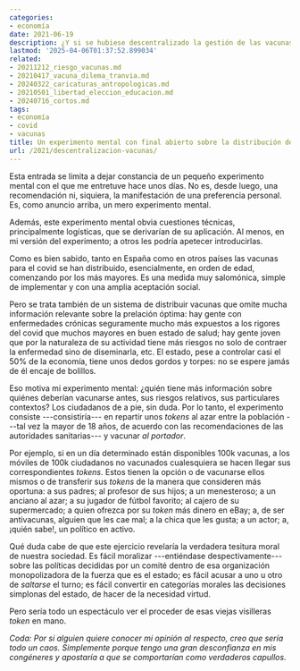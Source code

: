```yaml
---
categories:
- economía
date: 2021-06-19
description: ¿Y si se hubiese descentralizado la gestión de las vacunas?
lastmod: '2025-04-06T01:37:52.899034'
related:
- 20211212_riesgo_vacunas.md
- 20210417_vacuna_dilema_tranvia.md
- 20240322_caricaturas_antropologicas.md
- 20210501_libertad_eleccion_educacion.md
- 20240716_cortos.md
tags:
- economía
- covid
- vacunas
title: Un experimento mental con final abierto sobre la distribución de las vacunas
url: /2021/descentralizacion-vacunas/
---
```


Esta entrada se limita a dejar constancia de un pequeño experimento mental con el que me entretuve hace unos días. No es, desde luego, una recomendación ni, siquiera, la manifestación de una preferencia personal. Es, como anuncio arriba, un mero experimento mental.

Además, este experimento mental obvia cuestiones técnicas, principalmente logísticas, que se derivarían de su aplicación. Al menos, en mi versión del experimento; a otros les podría apetecer introducirlas.

Como es bien sabido, tanto en España como en otros países las vacunas para el covid se han distribuido, esencialmente, en orden de edad, comenzando por los más mayores. Es una medida muy salomónica, simple de implementar y con una amplia aceptación social.

Pero se trata también de un sistema de distribuir vacunas que omite mucha información relevante sobre la prelación óptima: hay gente con enfermedades crónicas seguramente mucho más expuestos a los rigores del covid que muchos mayores en buen estado de salud; hay gente joven que por la naturaleza de su actividad tiene más riesgos no solo de contraer la enfermedad sino de diseminarla, etc. El estado, pese a controlar casi el 50% de la economía, tiene unos dedos gordos y torpes: no se espere jamás de él encaje de bolillos.

Eso motiva mi experimento mental: ¿quién tiene más información sobre quiénes deberían vacunarse antes, sus riesgos relativos, sus particulares contextos? Los ciudadanos de a pie, sin duda. Por lo tanto, el experimento consiste ---consistiría--- en repartir unos _tokens_ al azar entre la población ---tal vez la mayor de 18 años, de acuerdo con las recomendaciones de las autoridades sanitarias--- y vacunar _al portador_.

Por ejemplo, si en un día determinado están disponibles 100k vacunas, a los móviles de 100k ciudadanos no vacunados cualesquiera se hacen llegar sus correspondientes _tokens_. Estos tienen la opción o de vacunarse ellos mismos o de transferir sus _tokens_ de la manera que consideren más oportuna: a sus padres; al profesor de sus hijos; a un menesteroso; a un anciano al azar; a su jugador de fútbol favorito; al cajero de su supermercado; a quien ofrezca por su _token_ más dinero en eBay; a, de ser antivacunas, alguien que les cae mal; a la chica que les gusta; a un actor; a, ¡quién sabe!, un político en activo.

Qué duda cabe de que este ejercicio revelaría la verdadera tesitura moral de nuestra sociedad. Es fácil moralizar ---entiéndase despectivamente--- sobre las políticas decididas por un comité dentro de esa organización monopolizadora de la fuerza que es el estado; es fácil acusar a uno u otro de _saltarse_ el turno; es fácil convertir en categorías morales las decisiones simplonas del estado, de hacer de la necesidad virtud.

Pero sería todo un espectáculo ver el proceder de esas viejas visilleras _token_ en mano.

_Coda: Por si alguien quiere conocer mi opinión al respecto, creo que sería todo un caos. Simplemente porque tengo una gran desconfianza en mis congéneres y apostaría a que se comportarían como verdaderos capullos._